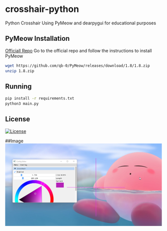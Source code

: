 # crosshair-python
Python Crosshair Using PyMeow and dearpygui for educational purposes

## PyMeow Installation
[Officiall Repo](https://github.com/qb-0/PyMeow)
Go to the official repo and follow the instructions to install PyMeow
```bash
wget https://github.com/qb-0/PyMeow/releases/download/1.8/1.8.zip
unzip 1.8.zip
```

## Running
```bash
pip install -r requirements.txt
python3 main.py
```

## License
[![License](https://img.shields.io/badge/License-BSD_3--Clause-blue.svg)](https://opensource.org/licenses/BSD-3-Clause)

##Image
![screenshot](./python_nicVrteupt.png)
